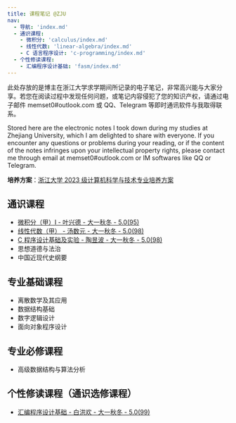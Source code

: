 ```yaml
---
title: 课程笔记 @ZJU
nav:
  - 导航: 'index.md'
  - 通识课程:
    - 微积分: 'calculus/index.md'
    - 线性代数: 'linear-algebra/index.md'
    - C 语言程序设计: 'c-programming/index.md'
  - 个性修读课程:
    - 汇编程序设计基础: 'fasm/index.md'
---
```



此处存放的是博主在浙江大学求学期间所记录的电子笔记，非常高兴能与大家分享。若您在阅读过程中发现任何问题，或笔记内容侵犯了您的知识产权，请通过电子邮件 memset0#outlook.com 或 QQ、Telegram 等即时通讯软件与我取得联系。

Stored here are the electronic notes I took down during my studies at Zhejiang University, which I am delighted to share with everyone. If you encounter any questions or problems during your reading, or if the content of the notes infringes upon your intellectual property rights, please contact me through email at memset0#outlook.com or IM softwares like QQ or Telegram.

**培养方案**：[浙江大学 2023 级计算机科学与技术专业培养方案](http://zdbk.zju.edu.cn/jwglxt/js/plugins/pdfjs/web/viewer.htm?file=/jwglxt/pyfagl/pyfayl_cxPyfaylPdf.html%3Fid%3D20232112%26doType%3Dquery)

## 通识课程

- [微积分（甲）I - 叶兴德 - 大一秋冬 - 5.0(95)](./calculus/)
- [线性代数（甲） - 汤数元 - 大一秋冬 - 5.0(98)](./linear-algebra/)
- [C 程序设计基础及实验 - 陶昱波 - 大一秋冬 - 5.0(98)](./c-programming/)
- 思想道德与法治
- 中国近现代史纲要

## 专业基础课程

- 离散数学及其应用
- 数据结构基础
- 数字逻辑设计
- 面向对象程序设计

## 专业必修课程

- 高级数据结构与算法分析

## 个性修读课程（通识选修课程）

- [汇编程序设计基础 - 白洪欢 - 大一秋冬 - 5.0(99)](./fasm/)

